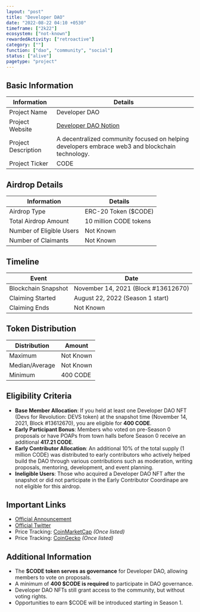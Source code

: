```yaml
---
layout: "post"
title: "Developer DAO"
date: "2022-08-22 04:10 +0530"
timeframe: ["2k22"]
ecosystem: ["not-known"]
rewardedActivity: ["retroactive"]
category: [""]
function: ["dao", "community", "social"]
status: ["alive"]
pagetype: "project"
---
```


## Basic Information

| Information         | Details                                                                                                             |
| ------------------- | ------------------------------------------------------------------------------------------------------------------- |
| Project Name        | Developer DAO                                                                                                       |
| Project Website     | [Developer DAO Notion](https://developerdao.notion.site/The-CODE-Governance-Token-3c1e14dbc6bd461fa07978bf37d04fd9) |
| Project Description | A decentralized community focused on helping developers embrace web3 and blockchain technology.                     |
| Project Ticker      | CODE                                                                                                                |

## Airdrop Details

| Information              | Details                |
| ------------------------ | ---------------------- |
| Airdrop Type             | ERC-20 Token ($CODE)   |
| Total Airdrop Amount     | 10 million CODE tokens |
| Number of Eligible Users | Not Known              |
| Number of Claimants      | Not Known              |

## Timeline

| Event               | Date                                |
| ------------------- | ----------------------------------- |
| Blockchain Snapshot | November 14, 2021 (Block #13612670) |
| Claiming Started    | August 22, 2022 (Season 1 start)    |
| Claiming Ends       | Not Known                           |

## Token Distribution

| Distribution   | Amount    |
| -------------- | --------- |
| Maximum        | Not Known |
| Median/Average | Not Known |
| Minimum        | 400 CODE  |

## Eligibility Criteria

- **Base Member Allocation**: If you held at least one Developer DAO NFT (Devs for Revolution: DEVS token) at the snapshot time (November 14, 2021, Block #13612670), you are eligible for **400 CODE**.
- **Early Participant Bonus**: Members who voted on pre-Season 0 proposals or have POAPs from town halls before Season 0 receive an additional **417.21 CODE**.
- **Early Contributor Allocation**: An additional 10% of the total supply (1 million CODE) was distributed to early contributors who actively helped build the DAO through various contributions such as moderation, writing proposals, mentoring, development, and event planning.
- **Ineligible Users**: Those who acquired a Developer DAO NFT after the snapshot or did not participate in the Early Contributor Coordinape are not eligible for this airdrop.

## Important Links

- [Official Announcement](https://developerdao.notion.site/The-CODE-Governance-Token-3c1e14dbc6bd461fa07978bf37d04fd9)
- [Official Twitter](https://twitter.com/developer_dao)
- Price Tracking: [CoinMarketCap](https://coinmarketcap.com/currencies/code) _(Once listed)_
- Price Tracking: [CoinGecko](https://www.coingecko.com/en/coins/code) _(Once listed)_

## Additional Information

- The **$CODE token serves as governance** for Developer DAO, allowing members to vote on proposals.
- A minimum of **400 $CODE is required** to participate in DAO governance.
- Developer DAO NFTs still grant access to the community, but without voting rights.
- Opportunities to earn $CODE will be introduced starting in Season 1.